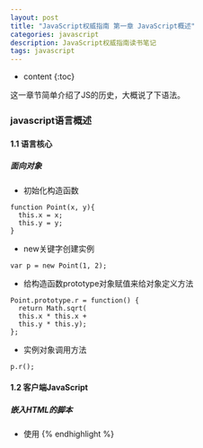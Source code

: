 ```yaml
---
layout: post
title: "JavaScript权威指南 第一章 JavaScript概述"
categories: javascript
description: JavaScript权威指南读书笔记
tags: javascript
---
```


* content
{:toc}

这一章节简单介绍了JS的历史，大概说了下语法。




### javascript语言概述

#### 1.1 语言核心

##### 面向对象

- 初始化构造函数

```
function Point(x, y){
  this.x = x;
  this.y = y;
}
```

- new关键字创建实例

```
var p = new Point(1, 2);
```

- 给构造函数prototype对象赋值来给对象定义方法

```
Point.prototype.r = function() {
  return Math.sqrt(
  this.x * this.x +
  this.y * this.y);
};
```

- 实例对象调用方法

```
p.r();
```

#### 1.2 客户端JavaScript

##### 嵌入HTML的脚本

- 使用<script>标签插入

```
<html>
<head>
<script type="text/javascript" src="library.js"></script>
</head>
<body>
<script type="text/javascript">
// 在这里写嵌入到html中的代码
</script>
<p>Here is the content.</p>
</body>
</html>
```




#### 浏览器HTML内嵌JS脚本示例：一个JS贷款计算器

{% highlight HTML %}
<!DOCTYPE html>
<html>
<head>
<title>JavaScript Loan Calculator</title>
<style> /* 这是一个CSS样式表：定义了程序输出的样式 */
.output { font-weight: bold; } /*计算结果定义为粗体*/
#payment { text-decoration: underline; }/*定义 id="payment" 的元素样式*/
#graph { border: solid black 1px; }/*图标有一个1像素的边框*/
th, td { vertical-align: top; }/*表格单元格对齐方式是顶端对齐*/
</style>
</head>
<body>
  <!--
  这是一个HTML表格，其中包含<input>元素可以用来输入数据。
  程序将在<span>元素中显示计算结果，这些元素具有类似"interset"和"years"的id
  这些id将在表格下面的JavaScript代码中用到。我们注意到，有一些
  input元素定义了"onchange"或"onclick"的时间处理程序，以便用户在输入数据或者点击inputs时
  执行指定的JavaScript代码段。
-->
<table>

  <tr><th>Enter Loan Data:</th>
    <td></td>
  <th>Loan Balance. Cumulative Equity, and Interest Payments</th>
  </tr>

  <tr><td>Amount of the loan ($):</td>
    <td><input id="amount" onchange="calculate();"></td>
    <td rowspan=8><canvas id="graph" width="400" height="250"></canvas>
  </td></tr>

  <tr>
    <td>
    Annual interest (%):
    </td>
    <td>
    <input id="apr" onchange="calculate();">
    </td>
  </tr>

  <tr>
    <td>
      Repayment period (years):
    </td>
    <td>
      <input id="years" onchange="calculate();">
    </td>
  </tr>

  <tr>
    <td>
      Zipcode (to find lenders):
    </td>
    <td>
      <input id="zipcode" onchange="calculate();">
    </td>
  </tr>

  <tr>
    <th>
      Approximate Payments:
    </th>
    <td>
      <button onclick="calculate();">Calculate</button>
    </td>
  </tr>

  <tr>
    <td>
      Monthly payment:
    </td>
    <td>
      $<span class="output" id="payment"></span>
    </td>
  </tr>

  <tr>
    <td>
      Total payment:
    </td>
    <td>
      $<span class="output" id="total"></span>
    </td>
  </tr>

  <tr>
    <td>
      Total interest:
    </td>
    <td>
      $<span class="output" id="totalinterest"></span>
    </td>
  </tr>

  <tr>
    <th>
      Sponsors:
    </th>
    <td colspan=2>
      Apply for your loan with onr of these fine lenders:
      <div id="lenders">
      </div>
    </td>
  </tr>
</table>

<!--  随后是JavaScript代码，这些代码内嵌在了一个<script>标签里  -->
<!--  通常情况下，这写脚本代码应当放在<head>标签中  -->
<!--  将JavaScript代码放在HTML代码之后仅仅是为了便于理解  -->
<script>
"use strict"; //如果浏览器支持的话，则开启ECMAScript 5的严格模式

/*
这里的脚本定义了calculate()函数，在HTML代码中绑定事件处理程序时会调用它
这个函数从input元素中读取数据，计算贷款佩服信息，并将结果显示在span元素中
同样，这里还保存了用户数据，展示了放贷人链接并绘制出了图表
*/
function calculate(){
  //查找文档中用于输入输出的元素
  var amount = document.getElementById("amount");
  var apr = document.getElementById("apr");
  var years = document.getElementById("years");
  var zipcode = document.getElementById("zipcode");
  var payment = document.getElementById("payment");
  var total = document.getElementById("total");
  var totalinterest = document.getElementById("totalinterest");

  // 假设所有输入都是合法的，将从input元素中获取输入数据
  // 将百分比格式转换为小数格式，并从年利率转换为月利率
  // 将年度赔付转换为月度赔付
  var principal = parseFloat(amount.value);
  var interest = parseFloat(apr.value);
  var payments = parseFloat(years.value);

  // 现在计算月度赔付的数据
  var x = Math.pow(1 + interest, payments); // Math.pow()进行幂次运算
  var monthly = (principal * x * interest) / (x - 1);

  // 如果结果没有超过JS能表示的数字范围，且用户的输入也正确
  // 这里所展示的结果就是合法的
  if (isFinite(monthly)) {
    // 将数据填充至输出字段位置，四舍五入到小数点后两位数字
    payment.innerHTML = monthly.toFixed(2);
    total.innerHTML = (monthly * payments).toFixed(2);
    totalinterest.innerHTML = ((monthly * payments) - principal).toFixed(2);

    // 将用户的输入数据保存下来，这样在下次访问时也能读取数据
    save(amount.value, apr.value, years.value, zipcode.value);

    // 找到并展示放贷人，但忽略网络错误
    try {
      // 捕获这段代码抛出的所有异常
      getLenders(amount.value, apr.value, years.value, zipcode.value);
    } catch (e) {
      // 忽略这些异常
    } finally {

    }

    // 最后，用图标展示带宽余额，利息和资产利息
    chart(principal, interest, monthly, payments);

  } else {
    // 计算结果不是数字或者是无穷大，意味着输入数据是不完整的
    // 清空之前输出的数据
    payment.innerHTML = "";
    total.innerHTML ="";
    totalinterest.innerHTML = "";
    chart();
  }
}

// 将用户的输入保存至localStorage对象的属性中
// 这些属性咋再次访问时还会继续保持在原位置
// 如果你在浏览器中按照file://URL的方式直接打开本地文件
// 则无法在某些浏览器中使用存储功能，比如Firefox
// 而通过HTTP打开文件是可行的
function save(amount, apr, years, zipcode){
    if (window.localStorage) { // 只有在浏览器支持的时候才运行这里的代码
      localStorage.loan_amount = amount;
      localStorage.loan_apr = apr;
      localStorage.loan_years = years;
      localStorage.loan_zipcode = zipcode;

    }
}

// 在文档首次加载时，将会尝试还原输入字段
window.onload = function() {
  // 如果浏览器支持本地存储并且上次保存的值是存在的
  if (window.localStorage && localStorage.loan_amount) {
    document.getElementById("amount").value = localStorage.loan_amount;
    document.getElementById("apr").value = localStorage.loan_apr;
    document.getElementById("years").value = localStorage.loan_years;
    document.getElementById("zipcode").value = localStorage.loan_zipcode;
  }
};

// 将用户的输入发送至服务器端脚本（理论上）
// 将返回一个本地放贷人的链接列表，在这个例子中并没有实现这种查找放贷人的服务
// 但如果该服务存在，该函数会使用它
function getLenders(amount, apr, years, zipcode) {
  // 如果浏览器不支持XMLHttpRequest对象，则退出
  if (!window.XMLHttpRequest) {
    return;
  }

  // 找到要显示放贷人列表元素
  var ad = document.getElementById("lenders");
  if (!ad) {
    return;
  }

  // 将用户的输入数据进行URL编码，并作为查询参数附加在URL里
  var url = "getLenders.php" + // 处理数据的URL地址
    "?amt=" + encodeURIComponent(amount) + // 使用查询传中的数据
    "&apr=" + encodeURIComponent(apr) +
    "&yrs=" + encodeURIComponent(years) +
    "&zip=" + encodeURIComponent(zipcode);

  // 通过XMLHttpRequest对象来提取返回数据
  var req = new XMLHttpRequest(); // 发起一个新的请求
  req.open("GET", url); // 通过URl发起一个HTTP GET请求
  req.send(null); // 不带任何正文发送这个请求

  // 在返回数据之前，注册了一个事件处理函数，这个处理函数
  // 将会在服务器的相应返回客户端的时候调用
  // 这种异步编程模型在客户端JavaScript中是非常常见的
  req.onreadystatechange = function() {
    if (req.readyState == 4 && req.status == 200) {
      // 如果代码运行到这里，说明我们得到了一个合法且完整的HTTP响应
      var response = req.responseText; // HTTP响应是以字符串形式呈现的
      var lenders = JSON.parse(response); // 将其解析为JS数组

      // 将数组中的放贷人对象转换为HTML字符串形式
      var list = "";
      for (var i = 0; i < lenders.length; i++) {
        list += "<li><a href='" + lenders[i].url + "'>" + lenders[i].name + "</a>";
      }

      // 将数据在HTML元素中呈现出来
      ad.innerHTML = "<ul>" + list + "</ul>";
    }
  }
}

// 在HTML<canvas>元素中用图表展示阅读贷款余额、利息和资产收益
// 如果不传入参数的话，则清空之前的图表数据
function chart(principal, interest, monthly, payments) {
  var graph = document.getElementById("graph"); // 得到canvas标签
  graph.width = graph.width; // 一种巧妙的手法清楚并重置画布

  // 如果不传入参数，或者浏览器不支持画布，则直接返回
  if (arguments.length == 0 || !graph.getContext) {
    return;
  }

  // 获得画布元素的“context”对象，这个对象定义了一组绘画API
  var g = graph.getContext("2d"); // 所有的绘画操作都将基于这个对象
  var width = graph.width;
  height = graph.height; // 获得画布大小

  // 这里的函数作用是将付款数字和美元数据转换为像素
  function paymentToX(n) {
    return n * width / payments;
  }
  function amountToY(a) {
    return height - (a * height / (monthly * payments * 1.05));
  }

  // 付款数据是一条从(0, 0)到(payments, monthly*payments)的直线
  g.moveTo(paymentToX(0), amountToY(0)); // 从左下方开始
  g.lineTo(paymentToX(payments)); // 绘至右上方
  amountToY(monthly * payments);
  g.lineTo(paymentToX(payments), amountToY(0)); // 再至右下方
  g.closePath(); // 将结尾连接至开头
  g.fillStyle = "#f88"; // 亮红色
  g.fill(); // 填充矩形
  g.font = "bold 12px sans-serif"; // 定义一种字体
  g.fillText("Total Interest Payments", 20, 20); // 将文字会知道图例中

  // 很多资产数据并不是现行的，很难讲器反映至图表中
  var equity = 0;
  g.beginPath(); // 开始绘制新图形
  g.moveTo(paymentToX(0), amountToY(0)); // 从左下方开始
  for (var p = 1; p <= payments; p++){
    // 计算出每一笔赔付的利息
    var thisMonthsInterest = (principal - equity) * interest;
    equity += (monthly - thisMonthsInterest); // 得到资产额
    g.lineTo(paymentToX(p), amountToY(equity)); // 将数据绘制到画布上
  }
  g.lineTo(paymentToX(payments), amountToY(0)); // 将数据线绘制到X轴
  g.closePath(); // 将线条结尾连接至线条开头
  g.fillStyle = "green"; // 使用绿色绘制图形
  g.fill(); // 曲线之下的部分均填充
  g.fillText("Total Equity", 20, 15); // 文本颜色设置为绿色

  // 再次循环，月数据显示为黑色粗线条
  var bal = principal;
  g.beginPath();
  g.moveTo(paymentToX(0), amountToY(bal));
  for (var p = 1; p <= payments; p++) {
    var thisMonthsInterest = bal * interest;
    bal -= (monthly - thisMonthsInterest); // 得到资产额
    g.lineTo(paymentToX(p), amountToY(bal)); // 将直线连接至某点
  }
  g.lineWidth = 3; // 将直线宽度加粗
  g.stroke(); // 绘制余额的曲线
  g.fillStyle = "black"; // 使用黑色字体
  g.fillText("Loan Balance", 20, 50); // 图例文字

  // 将年度数据在X轴做标记
  g.textAlign = "center"; // 文字居中对齐
  var y = amountToY(0); // Y坐标设定为0
  for (var year = 1; year * 12 <= payments; year++) { // 遍历每年
    var x = paymentToX(year * 12); // 计算标记位置
    g.fillRect(x - 0.5, y - 3, 1, 3); // 开始绘制标记
    if (year ==1 ) {
      g.fillText("Year", x, y - 5); // 在坐标轴做标记
    }
    if (year % 5 == 0 && year * 12 !== payments) { // 每五年的数据
      g.fillText(String(year), x, y - 5);
    }
  }

  // 将赔付数额标记在右边界
  g.textAlign = "right"; // 文字右对齐
  g.textBaseline = "middle"; // 文字垂直居中
  var ticks = [monthly * payments, principal]; // 这两个点有用
  var rightEdge = paymentToX(payments); // 设定X坐标
  for (var i = 0; i < ticks.length; i++) { // 对每两个点做循环
    var y = amountToY(ticks[i]); // 计算每个标记的Y坐标
    g.fillRect(rightEdge - 3, y - 0.5, 3, 1); // 绘制标记
    g.fillText(String(ticks[i].toFixed(0)), rightEdge - 5, y); // 绘制文本
  }
}
</script>
</body>
</html>
{% endhighlight %}
